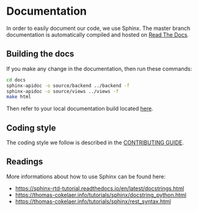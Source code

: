 # Documentation

In order to easily document our code, we use Sphinx. The master branch documentation is
 automatically compiled and hosted on [Read The Docs](https://ade-scheduler.readthedocs.io/en/latest/).

## Building the docs

If you make any change in the documentation, then run these commands:

```bash
cd docs
sphinx-apidoc -o source/backend ../backend -f
sphinx-apidoc -o source/views ../views -f
make html
```
Then refer to your local documentation build located [here](/docs/build/html/index.html).

## Coding style

The coding style we follow is described in the [CONTRIBUTING GUIDE](CONTRIBUTING.md).

## Readings

More informations about how to use Sphinx can be found here:
- https://sphinx-rtd-tutorial.readthedocs.io/en/latest/docstrings.html
- https://thomas-cokelaer.info/tutorials/sphinx/docstring_python.html
- https://thomas-cokelaer.info/tutorials/sphinx/rest_syntax.html

